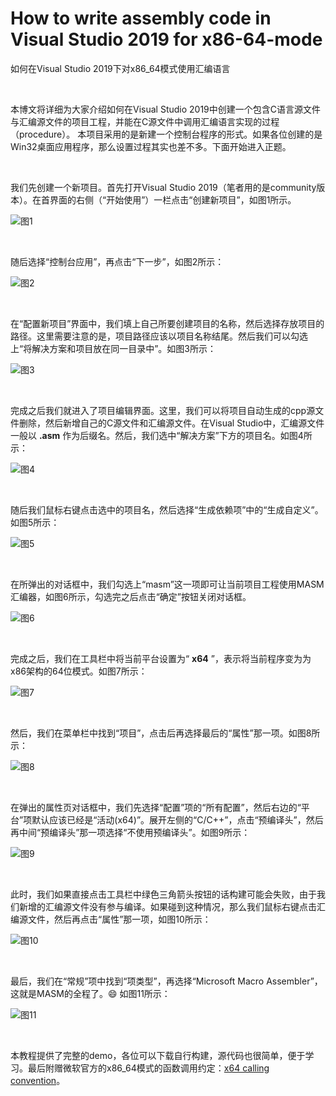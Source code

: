 # How to write assembly code in Visual Studio 2019 for x86-64-mode
如何在Visual Studio 2019下对x86_64模式使用汇编语言

<br />

本博文将详细为大家介绍如何在Visual Studio 2019中创建一个包含C语言源文件与汇编源文件的项目工程，并能在C源文件中调用汇编语言实现的过程（procedure）。
本项目采用的是新建一个控制台程序的形式。如果各位创建的是Win32桌面应用程序，那么设置过程其实也差不多。下面开始进入正题。

<br />

我们先创建一个新项目。首先打开Visual Studio 2019（笔者用的是community版本）。在首界面的右侧（“开始使用”）一栏点击“创建新项目”，如图1所示。

![图1](https://github.com/zenny-chen/How-to-write-assembly-code-in-Visual-Studio-2019-for-x86-64-mode/blob/master/1.JPG)

<br />

随后选择“控制台应用”，再点击“下一步”，如图2所示：

![图2](https://github.com/zenny-chen/How-to-write-assembly-code-in-Visual-Studio-2019-for-x86-64-mode/blob/master/2.JPG)

<br />

在“配置新项目”界面中，我们填上自己所要创建项目的名称，然后选择存放项目的路径。这里需要注意的是，项目路径应该以项目名称结尾。然后我们可以勾选上“将解决方案和项目放在同一目录中”。如图3所示：

![图3](https://github.com/zenny-chen/How-to-write-assembly-code-in-Visual-Studio-2019-for-x86-64-mode/blob/master/3.JPG)

<br />

完成之后我们就进入了项目编辑界面。这里，我们可以将项目自动生成的cpp源文件删除，然后新增自己的C源文件和汇编源文件。在Visual Studio中，汇编源文件一般以 **.asm** 作为后缀名。然后，我们选中“解决方案”下方的项目名。如图4所示：

![图4](https://github.com/zenny-chen/How-to-write-assembly-code-in-Visual-Studio-2019-for-x86-64-mode/blob/master/4.JPG)

<br />

随后我们鼠标右键点击选中的项目名，然后选择“生成依赖项”中的“生成自定义”。如图5所示：

![图5](https://github.com/zenny-chen/How-to-write-assembly-code-in-Visual-Studio-2019-for-x86-64-mode/blob/master/5.JPG)

<br />

在所弹出的对话框中，我们勾选上“masm”这一项即可让当前项目工程使用MASM汇编器，如图6所示，勾选完之后点击“确定”按钮关闭对话框。

![图6](https://github.com/zenny-chen/How-to-write-assembly-code-in-Visual-Studio-2019-for-x86-64-mode/blob/master/6.JPG)

<br />

完成之后，我们在工具栏中将当前平台设置为“ **x64** ”，表示将当前程序变为为x86架构的64位模式。如图7所示：

![图7](https://github.com/zenny-chen/How-to-write-assembly-code-in-Visual-Studio-2019-for-x86-64-mode/blob/master/7.JPG)

<br />

然后，我们在菜单栏中找到“项目”，点击后再选择最后的“属性”那一项。如图8所示：

![图8](https://github.com/zenny-chen/How-to-write-assembly-code-in-Visual-Studio-2019-for-x86-64-mode/blob/master/8.JPG)

<br />

在弹出的属性页对话框中，我们先选择“配置”项的“所有配置”，然后右边的“平台”项默认应该已经是“活动(x64)”。展开左侧的“C/C++”，点击“预编译头”，然后再中间“预编译头”那一项选择“不使用预编译头”。如图9所示：

![图9](https://github.com/zenny-chen/How-to-write-assembly-code-in-Visual-Studio-2019-for-x86-64-mode/blob/master/9.JPG)

<br />

此时，我们如果直接点击工具栏中绿色三角箭头按钮的话构建可能会失败，由于我们新增的汇编源文件没有参与编译。如果碰到这种情况，那么我们鼠标右键点击汇编源文件，然后再点击“属性”那一项，如图10所示：

![图10](https://github.com/zenny-chen/How-to-write-assembly-code-in-Visual-Studio-2019-for-x86-64-mode/blob/master/10.JPG)

<br />

最后，我们在“常规”项中找到“项类型”，再选择“Microsoft Macro Assembler”，这就是MASM的全程了。😄 如图11所示：

![图11](https://github.com/zenny-chen/How-to-write-assembly-code-in-Visual-Studio-2019-for-x86-64-mode/blob/master/11.JPG)

<br />

本教程提供了完整的demo，各位可以下载自行构建，源代码也很简单，便于学习。最后附赠微软官方的x86_64模式的函数调用约定：[x64 calling convention](https://docs.microsoft.com/en-us/cpp/build/x64-calling-convention?view=vs-2019)。

